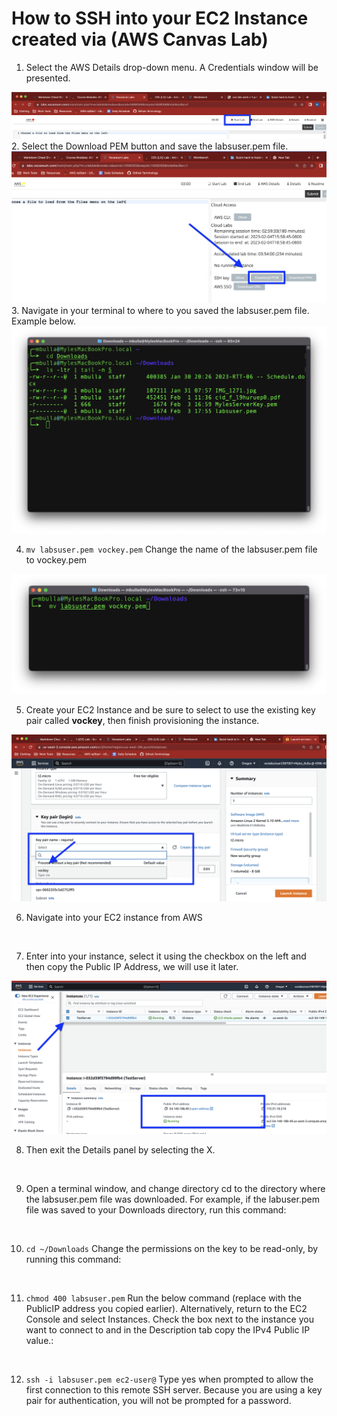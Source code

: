 # How to SSH into your EC2 Instance created via (AWS Canvas Lab)

1. Select the AWS Details drop-down menu. A Credentials window will be presented.
<img src="https://github.com/hydropero/Documentation/blob/main/Screenshots/AWS_SSH/Screen%20Shot%202023-02-04%20at%205.49.51%20PM.png?raw=true">
<br>
2. Select the Download PEM button and save the labsuser.pem file.
<img src="https://raw.githubusercontent.com/hydropero/Documentation/main/Screenshots/AWS_SSH/Screen%20Shot%202023-02-04%20at%205.59.40%20PM.png">
<br>
3. Navigate in your terminal to where to you saved the labsuser.pem file. Example below.
<img src="https://raw.githubusercontent.com/hydropero/Documentation/main/Screenshots/AWS_SSH/AzureWebHosting_2023-02-04_18-21-12.png">
<br>

4. <code>mv labsuser.pem vockey.pem</code>
Change the name of the labsuser.pem file to vockey.pem
<img src="https://github.com/hydropero/Documentation/blob/main/Screenshots/AWS_SSH/AzureWebHosting_2023-02-04_18-24-23.png?raw=true">
<br>

5. Create your EC2 Instance and be sure to select to use the existing key pair called **vockey**, then finish provisioning the instance.
<img src="https://github.com/hydropero/Documentation/blob/main/Screenshots/AWS_SSH/Screen%20Shot%202023-02-04%20at%206.03.45%20PM.png?raw=true">
<br>

6. Navigate into your EC2 instance from AWS
<br>

7. Enter into your instance, select it using the checkbox on the left and then copy the Public IP Address, we will use it later.
<img src="https://github.com/hydropero/Documentation/blob/main/Screenshots/AWS_SSH/Screen%20Shot%202023-02-04%20at%206.29.15%20PM.png?raw=true">
<br>

8. Then exit the Details panel by selecting the X.
<br>

9. Open a terminal window, and change directory cd to the directory where the labsuser.pem file was downloaded. For example, if the labuser.pem file was saved to your Downloads directory, run this command:
<br>

10. <code>cd ~/Downloads</code>
Change the permissions on the key to be read-only, by running this command:
<br>

11. <code>chmod 400 labsuser.pem</code>
Run the below command (replace <public-ip> with the PublicIP address you copied earlier).
Alternatively, return to the EC2 Console and select Instances. Check the box next to the instance you want to connect to and in the Description tab copy the IPv4 Public IP value.:
<br>

12. <code>ssh -i labsuser.pem ec2-user@<public-ip></code>
Type yes when prompted to allow the first connection to this remote SSH server.
Because you are using a key pair for authentication, you will not be prompted for a password.
